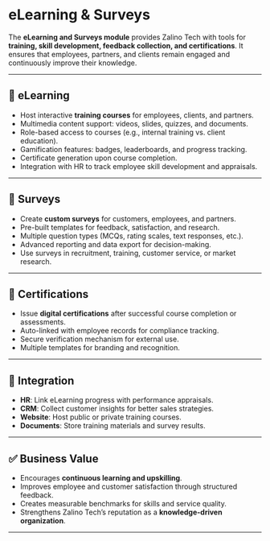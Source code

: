 # eLearning & Surveys

The **eLearning and Surveys module** provides Zalino Tech with tools for **training, skill development, feedback collection, and certifications**. It ensures that employees, partners, and clients remain engaged and continuously improve their knowledge.

---

## 🔹 eLearning
- Host interactive **training courses** for employees, clients, and partners.  
- Multimedia content support: videos, slides, quizzes, and documents.  
- Role-based access to courses (e.g., internal training vs. client education).  
- Gamification features: badges, leaderboards, and progress tracking.  
- Certificate generation upon course completion.  
- Integration with HR to track employee skill development and appraisals.  

---

## 🔹 Surveys
- Create **custom surveys** for customers, employees, and partners.  
- Pre-built templates for feedback, satisfaction, and research.  
- Multiple question types (MCQs, rating scales, text responses, etc.).  
- Advanced reporting and data export for decision-making.  
- Use surveys in recruitment, training, customer service, or market research.  

---

## 🔹 Certifications
- Issue **digital certifications** after successful course completion or assessments.  
- Auto-linked with employee records for compliance tracking.  
- Secure verification mechanism for external use.  
- Multiple templates for branding and recognition.  

---

## 🔹 Integration
- **HR**: Link eLearning progress with performance appraisals.  
- **CRM**: Collect customer insights for better sales strategies.  
- **Website**: Host public or private training courses.  
- **Documents**: Store training materials and survey results.  

---

## ✅ Business Value
- Encourages **continuous learning and upskilling**.  
- Improves employee and customer satisfaction through structured feedback.  
- Creates measurable benchmarks for skills and service quality.  
- Strengthens Zalino Tech’s reputation as a **knowledge-driven organization**.  

---
